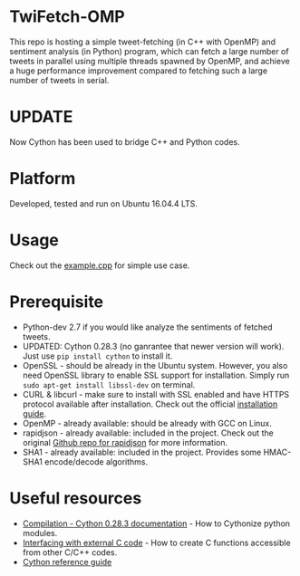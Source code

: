# TwiFetch-OMP

This repo is hosting a simple tweet-fetching (in C++ with OpenMP) and sentiment analysis (in Python) program, 
which can fetch a large number of tweets in parallel using multiple threads spawned by OpenMP, and achieve a
huge performance improvement compared to fetching such a large number of tweets in serial.

# UPDATE
Now Cython has been used to bridge C++ and Python codes.

# Platform
Developed, tested and run on Ubuntu 16.04.4 LTS.

# Usage 
Check out the [example.cpp](https://bitbucket.org/QiYe079/twifetch-omp/src/master/src/example.cpp) for simple use case.

# Prerequisite
* 	Python-dev 2.7 if you would like analyze the sentiments of fetched tweets.
*	UPDATED: Cython 0.28.3 (no ganrantee that newer version will work). Just use `pip install cython` to install it.
*	OpenSSL - should be already in the Ubuntu system. However, you also need OpenSSL library to enable SSL support for installation. Simply run `sudo apt-get install libssl-dev` on terminal.
*	CURL & libcurl - make sure to install with SSL enabled and have HTTPS protocol available after installation. Check out the official [installation guide](https://curl.haxx.se/docs/install.html).
*	OpenMP - already available: should be already with GCC on Linux.
*	rapidjson - already available: included in the project. Check out the original [Github repo for rapidjson](https://github.com/Tencent/rapidjson) for more information.
*	SHA1 - already available: included in the project. Provides some HMAC-SHA1 encode/decode algorithms.

# Useful resources
*	[Compilation - Cython 0.28.3 documentation](https://cythoncython.readthedocs.io/en/stable/src/reference/compilation.html#configuring-the-c-build) - How to Cythonize python modules.
*	[Interfacing with external C code](http://cython.readthedocs.io/en/latest/src/userguide/external_C_code.html#public-declarations) - How to create C functions accessible from other C/C++ codes.
*	[Cython reference guide](https://media.readthedocs.org/pdf/cython/latest/cython.pdf)